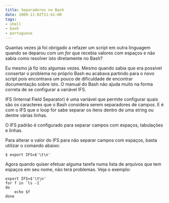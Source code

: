 ```yaml
---
title: Separadores no Bash
date: 2009-11-02T11:41:00
tags:
- shell
- bash
- portuguese
---
```


Quantas vezes já foi obrigado a refazer um script em outra linguagem quando se deparou com um _for_ que recebia valores 
com espaços e não sabia como resolver isto diretamente no Bash?

Eu mesmo já fiz isto algumas vezes. Mesmo quando sabia que era possível consertar o problema no próprio Bash eu acabava 
partindo para o novo script pois encontrava um pouco de dificuldade de encontrar documentação sobre isto. O manual do 
Bash não ajuda muito na forma correta de se configurar a variável IFS.

IFS (Internal Field Separator) é uma variável que permite configurar quais são os caracteres que o Bash considera serem 
separadores de campos. E é com o IFS que o loop for sabe separar os itens dentro de uma string ou dentre várias linhas.

O IFS padrão é configurado para separar campos com espaços, tabulações e linhas.

Para alterar o valor do IFS para não separar campos com espaços, basta utilizar o comando abaixo:

```
$ export IFS=$'\t\n'
```

Agora quando quiser efetuar alguma tarefa numa lista de arquivos que tem espaços em seu nome, não terá problemas. Veja 
o exemplo:

```
export IFS=$'\t\n'
for f in `ls -1`
do
    echo $f
done
```
